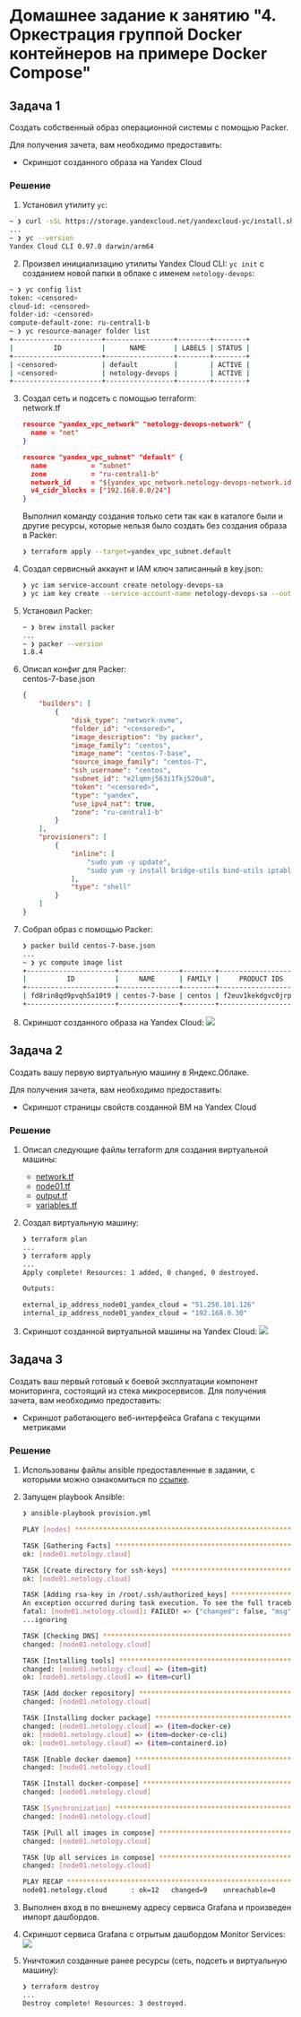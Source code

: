 # Домашнее задание к занятию "4. Оркестрация группой Docker контейнеров на примере Docker Compose"

## Задача 1

Создать собственный образ операционной системы с помощью Packer.

Для получения зачета, вам необходимо предоставить:
- Скриншот созданного образа на Yandex Cloud 

### Решение
1. Установил утилиту `yc`:
```bash
~ ❯ curl -sSL https://storage.yandexcloud.net/yandexcloud-yc/install.sh | bash
...
~ ❯ yc --version
Yandex Cloud CLI 0.97.0 darwin/arm64
```
2. Произвел инициализацию утилиты Yandex Cloud CLI: `yc init` с созданием новой папки в облаке с именем `netology-devops`:
```bash
~ ❯ yc config list
token: <censored>
cloud-id: <censored>
folder-id: <censored>
compute-default-zone: ru-central1-b
~ ❯ yc resource-manager folder list
+----------------------+-----------------+--------+--------+
|          ID          |      NAME       | LABELS | STATUS |
+----------------------+-----------------+--------+--------+
| <censored>           | default         |        | ACTIVE |
| <censored>           | netology-devops |        | ACTIVE |
+----------------------+-----------------+--------+--------+
```
3. Создал сеть и подсеть с помощью terraform:  
    network.tf
    ```json
    resource "yandex_vpc_network" "netology-devops-network" {
      name = "net"
    }

    resource "yandex_vpc_subnet" "default" {
      name           = "subnet"
      zone           = "ru-central1-b"
      network_id     = "${yandex_vpc_network.netology-devops-network.id}"
      v4_cidr_blocks = ["192.168.0.0/24"]
    }
    ```
    Выполнил команду создания только сети так как в каталоге были и другие ресурсы, которые нельзя было создать без создания образа в Packer:
    ```bash
    ❯ terraform apply --target=yandex_vpc_subnet.default
    ```
4. Создал сервисный аккаунт и IAM ключ записанный в key.json:
    ```bash
    ❯ yc iam service-account create netology-devops-sa
    ❯ yc iam key create --service-account-name netology-devops-sa --output key.json
    ```
5. Установил Packer:
    ```bash
    ~ ❯ brew install packer
    ...
    ~ ❯ packer --version
    1.8.4 
    ```
6. Описал конфиг для Packer:  
    centos-7-base.json
    ```json
    {
        "builders": [
            {
                "disk_type": "network-nvme",
                "folder_id": "<censored>",
                "image_description": "by packer",
                "image_family": "centos",
                "image_name": "centos-7-base",
                "source_image_family": "centos-7",
                "ssh_username": "centos",
                "subnet_id": "e2lqmnj563i1fkj520u8",
                "token": "<censored>",
                "type": "yandex",
                "use_ipv4_nat": true,
                "zone": "ru-central1-b"
            }
        ],
        "provisioners": [
            {
                "inline": [
                    "sudo yum -y update",
                    "sudo yum -y install bridge-utils bind-utils iptables curl net-tools tcpdump rsync telnet openssh-server"
                ],
                "type": "shell"
            }
        ]
    }
    ```
7. Собрал образ с помощью Packer:
    ```bash
    ❯ packer build centos-7-base.json
    ...
    ~ ❯ yc compute image list
    +----------------------+---------------+--------+----------------------+--------+
    |          ID          |     NAME      | FAMILY |     PRODUCT IDS      | STATUS |
    +----------------------+---------------+--------+----------------------+--------+
    | fd8rin8qd9pvqh5a10t9 | centos-7-base | centos | f2euv1kekdgvc0jrpaet | READY  |
    +----------------------+---------------+--------+----------------------+--------+
    ```
8. Скриншот созданного образа на Yandex Cloud:
    ![](./img/packer-image.png)

## Задача 2

Создать вашу первую виртуальную машину в Яндекс.Облаке.

Для получения зачета, вам необходимо предоставить:
- Скриншот страницы свойств созданной ВМ на Yandex Cloud

### Решение

1. Описал следующие файлы terraform для создания виртуальной машины:
    * [network.tf](./src/terraform/network.tf)
    * [node01.tf](./src/terraform/node01.tf)
    * [output.tf](./src/terraform/output.tf)
    * [variables.tf](./src/terraform/variables.tf)

2. Создал виртуальную машину:
    ```bash
    ❯ terraform plan 
    ...
    ❯ terraform apply 
    ...
    Apply complete! Resources: 1 added, 0 changed, 0 destroyed.

    Outputs:

    external_ip_address_node01_yandex_cloud = "51.250.101.126"
    internal_ip_address_node01_yandex_cloud = "192.168.0.30"
    ```

3. Скриншот созданной виртуальной машины на Yandex Cloud:
![](./img/virt.png)

## Задача 3

Создать ваш первый готовый к боевой эксплуатации компонент мониторинга, состоящий из стека микросервисов.
Для получения зачета, вам необходимо предоставить:
- Скриншот работающего веб-интерфейса Grafana с текущими метриками

### Решение

1. Использованы файлы ansible предоставленные в задании, с которыми можно ознакомиться по [ссылке](./src/ansible/).

2. Запущен playbook Ansible:
    ```bash
    ❯ ansible-playbook provision.yml

    PLAY [nodes] ********************************************************************************************************************************************************************************************

    TASK [Gathering Facts] **********************************************************************************************************************************************************************************
    ok: [node01.netology.cloud]

    TASK [Create directory for ssh-keys] ********************************************************************************************************************************************************************
    ok: [node01.netology.cloud]

    TASK [Adding rsa-key in /root/.ssh/authorized_keys] *****************************************************************************************************************************************************
    An exception occurred during task execution. To see the full traceback, use -vvv. The error was: If you are using a module and expect the file to exist on the remote, see the remote_src option
    fatal: [node01.netology.cloud]: FAILED! => {"changed": false, "msg": "Could not find or access '~/.ssh/id_rsa.pub' on the Ansible Controller.\nIf you are using a module and expect the file to exist on the remote, see the remote_src option"}
    ...ignoring

    TASK [Checking DNS] *************************************************************************************************************************************************************************************
    changed: [node01.netology.cloud]

    TASK [Installing tools] *********************************************************************************************************************************************************************************
    changed: [node01.netology.cloud] => (item=git)
    ok: [node01.netology.cloud] => (item=curl)

    TASK [Add docker repository] ****************************************************************************************************************************************************************************
    changed: [node01.netology.cloud]

    TASK [Installing docker package] ************************************************************************************************************************************************************************
    changed: [node01.netology.cloud] => (item=docker-ce)
    ok: [node01.netology.cloud] => (item=docker-ce-cli)
    ok: [node01.netology.cloud] => (item=containerd.io)

    TASK [Enable docker daemon] *****************************************************************************************************************************************************************************
    changed: [node01.netology.cloud]

    TASK [Install docker-compose] ***************************************************************************************************************************************************************************
    changed: [node01.netology.cloud]

    TASK [Synchronization] **********************************************************************************************************************************************************************************
    changed: [node01.netology.cloud]

    TASK [Pull all images in compose] ***********************************************************************************************************************************************************************
    changed: [node01.netology.cloud]

    TASK [Up all services in compose] ***********************************************************************************************************************************************************************
    changed: [node01.netology.cloud]

    PLAY RECAP **********************************************************************************************************************************************************************************************
    node01.netology.cloud      : ok=12   changed=9    unreachable=0    failed=0    skipped=0    rescued=0    ignored=1
    ```
3. Выполнен вход в по внешнему адресу сервиса Grafana и произведен импорт дашбордов.

4. Скриншот сервиса Grafana с отрытым дашбордом Monitor Services: 
![](./img/grafana.png)

5. Уничтожил созданные ранее ресурсы (сеть, подсеть и виртуальную машину):
    ```bash
    ❯ terraform destroy
    ...
    Destroy complete! Resources: 3 destroyed.
    ```